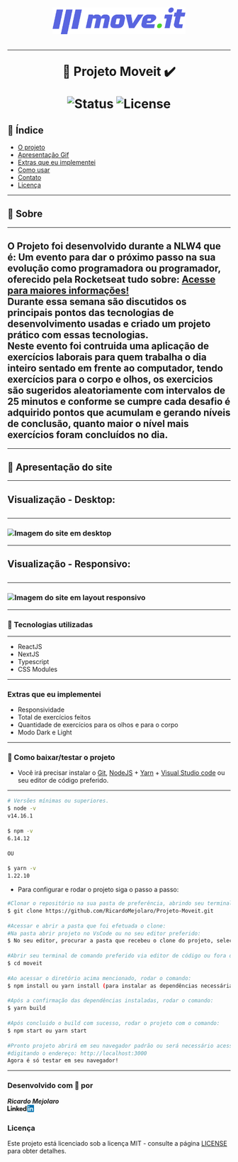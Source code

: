 <h1 align=center>
<img src="public/logo-full.svg" alt="Move.it logo" width="300px"/>

---

🚀 Projeto Moveit ✔️ <br>

<img src="https://camo.githubusercontent.com/a45bd10a7ea5a30b5665d9869b0ce1324fa90350/68747470733a2f2f696d672e736869656c64732e696f2f62616467652f7374617475732d6163746976652d737563636573732e737667" alt="Status" data-canonical-src="https://img.shields.io/badge/status-active-success.svg" style="max-width:100%;">
<img src="https://camo.githubusercontent.com/890acbdcb87868b382af9a4b1fac507b9659d9bf/68747470733a2f2f696d672e736869656c64732e696f2f62616467652f6c6963656e73652d4d49542d626c75652e737667" alt="License" data-canonical-src="https://img.shields.io/badge/license-MIT-blue.svg" style="max-width:100%;">
</h1>

## 📑️ Índice

- [O projeto](#📝️-Sobre)
- [Apresentação Gif](#🚀️-Apresentação-do-site)
- [Extras que eu implementei](#-Extras-que-eu-implementei)
- [Como usar](#💾️-Como-baixar/testar-o-projeto)
- [Contato](#-Desenvolvido-com-💙️-por)
- [Licença](#-Licença)

---

## 📝️ Sobre

---

<h2>
    O Projeto foi desenvolvido durante a NLW4 que é: Um evento para dar o próximo passo na sua evolução como programadora ou programador, oferecido pela Rocketseat tudo sobre: <a href="https://rocketseat.com.br/" target="_blank">Acesse para maiores informações! </a> <br>
    Durante essa semana são discutidos os principais pontos das tecnologias de desenvolvimento usadas e criado um projeto prático com essas tecnologias.<br>
    Neste evento foi contruida uma aplicação de exercícios laborais para quem trabalha o dia inteiro sentado em frente ao computador, tendo exercícios para o corpo e olhos, os exercicios são sugeridos aleatoriamente com intervalos de 25 minutos e conforme se cumpre cada desafio é adquirido pontos que acumulam e gerando níveis de conclusão, quanto maior o nível mais exercícios foram concluídos no dia. 
</h2>

---

## 🚀️ Apresentação do site

---

<h2>Visualização - Desktop:<h2>

---

<h3>
<img src="src/assets/img/projeto-rick-and-morty-desktop.gif" alt="Imagem do site em desktop">
</h3>

---

<h2>Visualização - Responsivo:<h2>

---

<h3>
<img src="src/assets/img/projeto-rick-and-morty-responsivo.gif" alt="Imagem do site em layout responsivo">
</h3>

---

### 🚀️ Tecnologias utilizadas

---

- ReactJS
- NextJS
- Typescript
- CSS Modules

---

### Extras que eu implementei

- Responsividade
- Total de exercícios feitos
- Quantidade de exercícios para os olhos e para o corpo
- Modo Dark e Light

---

### 💾️ Como baixar/testar o projeto

- Você irá precisar instalar o [Git](https://git-scm.com/), [NodeJS](https://nodejs.org/pt-br/download/) + [Yarn](https://classic.yarnpkg.com/en/docs/install/) + [Visual Studio code](https://code.visualstudio.com/) ou seu editor de código preferido.

---

```bash
# Versões mínimas ou superiores.
$ node -v
v14.16.1

$ npm -v 
6.14.12

OU

$ yarn -v 
1.22.10

```

- Para configurar e rodar o projeto siga o passo a passo:

```bash
#Clonar o repositório na sua pasta de preferência, abrindo seu terminal de preferência e rodando o comando:
$ git clone https://github.com/RicardoMejolaro/Projeto-Moveit.git

#Acessar e abrir a pasta que foi efetuada o clone:
#Na pasta abrir projeto no VsCode ou no seu editor preferido:
$ No seu editor, procurar a pasta que recebeu o clone do projeto, selecionar e abrir.

#Abrir seu terminal de comando preferido via editor de código ou fora do editor, após acessar a pasta (no passo acima), acessar a pasta do projeto onde abrirá a branch master do repositório, com o comando:  
$ cd moveit

#Ao acessar o diretório acima mencionado, rodar o comando:
$ npm install ou yarn install (para instalar as dependências necessárias)

#Após a confirmação das dependências instaladas, rodar o comando: 
$ yarn build

#Após concluido o build com sucesso, rodar o projeto com o comando:
$ npm start ou yarn start

#Pronto projeto abrirá em seu navegador padrão ou será necessário acessar manualmente
#digitando o endereço: http://localhost:3000 
Agora é só testar em seu navegador!

```
---

### Desenvolvido com 💙️ por

***Ricardo Mejolaro*** 
<br/> 
<a href="https://www.linkedin.com/in/ricardo-mejolaro/">
<img src="public/linkedin.png">
</a>

### Licença

Este projeto está licenciado sob a licença MIT - consulte a página [LICENSE](https://opensource.org/licenses/MIT) para obter detalhes.
